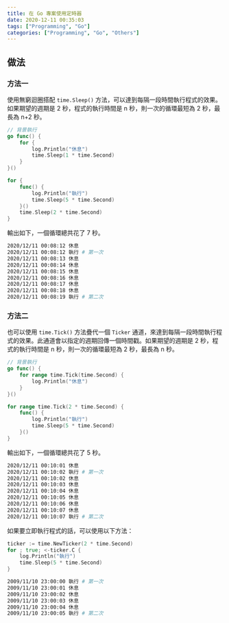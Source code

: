 ```yaml
---
title: 在 Go 專案使用定時器
date: 2020-12-11 00:35:03
tags: ["Programming", "Go"]
categories: ["Programming", "Go", "Others"]
---
```


## 做法

### 方法一

使用無窮迴圈搭配 `time.Sleep()` 方法，可以達到每隔一段時間執行程式的效果。如果期望的週期是 2 秒，程式的執行時間是 n 秒，則一次的循環最短為 2 秒，最長為 n+2 秒。

```go
// 背景執行
go func() {
	for {
		log.Println("休息")
		time.Sleep(1 * time.Second)
	}
}()

for {
	func() {
		log.Println("執行")
		time.Sleep(5 * time.Second)
	}()
	time.Sleep(2 * time.Second)
}
```

輸出如下，一個循環總共花了 7 秒。

```bash
2020/12/11 00:08:12 休息
2020/12/11 00:08:12 執行 # 第一次
2020/12/11 00:08:13 休息
2020/12/11 00:08:14 休息
2020/12/11 00:08:15 休息
2020/12/11 00:08:16 休息
2020/12/11 00:08:17 休息
2020/12/11 00:08:18 休息
2020/12/11 00:08:19 執行 # 第二次
```

### 方法二

也可以使用 `time.Tick()` 方法疊代一個 `Ticker` 通道，來達到每隔一段時間執行程式的效果。此通道會以指定的週期回傳一個時間戳。如果期望的週期是 2 秒，程式的執行時間是 n 秒，則一次的循環最短為 2 秒，最長為 n 秒。

```go
// 背景執行
go func() {
	for range time.Tick(time.Second) {
		log.Println("休息")
	}
}()

for range time.Tick(2 * time.Second) {
	func() {
		log.Println("執行")
		time.Sleep(5 * time.Second)
	}()
}
```

輸出如下，一個循環總共花了 5 秒。

```bash
2020/12/11 00:10:01 休息
2020/12/11 00:10:02 執行 # 第一次
2020/12/11 00:10:02 休息
2020/12/11 00:10:03 休息
2020/12/11 00:10:04 休息
2020/12/11 00:10:05 休息
2020/12/11 00:10:06 休息
2020/12/11 00:10:07 休息
2020/12/11 00:10:07 執行 # 第二次
```

如果要立即執行程式的話，可以使用以下方法：

```go
ticker := time.NewTicker(2 * time.Second)
for ; true; <-ticker.C {
	log.Println("執行")
	time.Sleep(5 * time.Second)
}
```

```bash
2009/11/10 23:00:00 執行 # 第一次
2009/11/10 23:00:01 休息
2009/11/10 23:00:02 休息
2009/11/10 23:00:03 休息
2009/11/10 23:00:04 休息
2009/11/10 23:00:05 執行 # 第二次
```
